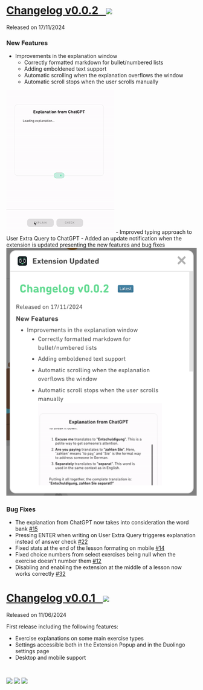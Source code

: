 # [Changelog v0.0.2 &nbsp; <img src="https://img.shields.io/badge/Latest-0a7fa6">](https://github.com/digas99/duo-explained/releases/tag/v0.0.2)
Released on 17/11/2024

### New Features
- Improvements in the explanation window
  - Correctly formatted markdown for bullet/numbered lists
  - Adding emboldened text support
  - Automatic scrolling when the explanation overflows the window
  - Automatic scroll stops when the user scrolls manually
<img class="d-cgpt-changelog-demo" src="https://raw.githubusercontent.com/digas99/duo-explained/refs/heads/main/images/changelog/v002/explain-window-updates.gif">
- Improved typing approach to User Extra Query to ChatGPT
- Added an update notification when the extension is updated presenting the new features and bug fixes
<img class="d-cgpt-changelog-demo" src="https://raw.githubusercontent.com/digas99/duo-explained/refs/heads/main/images/changelog/v002/update-changelog.png">


### Bug Fixes
- The explanation from ChatGPT now takes into consideration the word bank [#15](https://github.com/digas99/duo-explained/issues/15) 
- Pressing ENTER when writing on User Extra Query triggeres explanation instead of answer check [#22](https://github.com/digas99/duo-explained/issues/22)
- Fixed stats at the end of the lesson formating on mobile [#14](https://github.com/digas99/duo-explained/issues/14)
- Fixed choice numbers from select exercises being null when the exercise doesn't number them [#12](https://github.com/digas99/duo-explained/issues/12)
- Disabling and enabling the extension at the middle of a lesson now works correctly [#32](https://github.com/digas99/duo-explained/issues/32)

# [Changelog v0.0.1 &nbsp; <img src="https://img.shields.io/badge/Released-11ad2e">](https://github.com/digas99/duo-explained/releases/tag/v0.0.1)
Released on 11/06/2024

First release including the following features:
- Exercise explanations on some main exercise types
- Settings accessible both in the Extension Popup and in the Duolingo settings page
- Desktop and mobile support

<br>

<p>
	<img src="https://img.shields.io/badge/Latest-0a7fa6">
	<img src="https://img.shields.io/badge/Released-11ad2e">
	<img src="https://img.shields.io/badge/Developing-c7a510">
</p>
